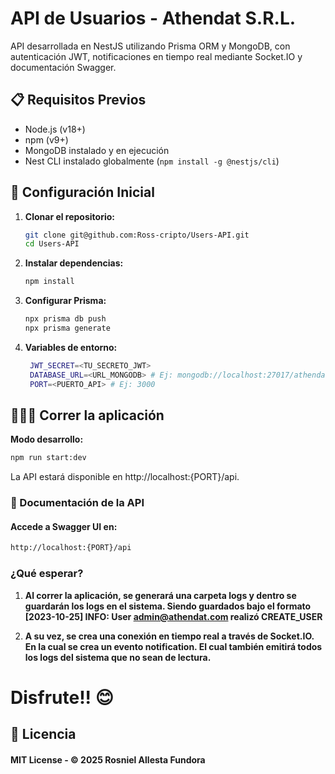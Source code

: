 # API de Usuarios - Athendat S.R.L.

API desarrollada en NestJS utilizando Prisma ORM y MongoDB, con autenticación JWT, notificaciones en tiempo real mediante Socket.IO y documentación Swagger.

## 📋 Requisitos Previos

- Node.js (v18+)
- npm (v9+)
- MongoDB instalado y en ejecución
- Nest CLI instalado globalmente (`npm install -g @nestjs/cli`)

## 🚀 Configuración Inicial

1. **Clonar el repositorio:**
   ```bash
   git clone git@github.com:Ross-cripto/Users-API.git
   cd Users-API
   ```

2. **Instalar dependencias:**
   ```bash
   npm install
    ```

3. **Configurar Prisma:**
   ```bash
   npx prisma db push  
   npx prisma generate
    ```


4. **Variables de entorno:**
   ```bash
    JWT_SECRET=<TU_SECRETO_JWT>
    DATABASE_URL=<URL_MONGODB> # Ej: mongodb://localhost:27017/athendat
    PORT=<PUERTO_API> # Ej: 3000
   ```

##  🏃‍♀️‍➡️ Correr la aplicación

**Modo desarrollo:**
```bash
npm run start:dev
```

La API estará disponible en http://localhost:{PORT}/api.

### 📘 Documentación de la API

#### Accede a Swagger UI en:

  ```bash
  http://localhost:{PORT}/api
  ```

### ¿Qué esperar?

1. **Al correr la aplicación, se generará una carpeta logs y dentro se guardarán los logs en el sistema. Siendo guardados bajo el formato [2023-10-25] INFO: User admin@athendat.com realizó CREATE_USER**

2. **A su vez, se crea una conexión en tiempo real a través de Socket.IO. En la cual se crea un evento notification. El cual también emitirá todos los logs del sistema que no sean de lectura.**



# Disfrute!! 😊


## 📄 Licencia

#### MIT License - © 2025 Rosniel Allesta Fundora